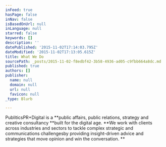 ```yaml
---
inFeed: true
hasPage: false
inNav: false
isBasedOnUrl: null
inLanguage: null
starred: false
keywords: []
description: ''
datePublished: '2015-11-02T17:14:03.795Z'
dateModified: '2015-11-02T17:13:05.615Z'
title: What We Do
sourcePath: _posts/2015-11-02-f8edbf42-3b58-4936-ad05-c9fbb664a8dc.md
published: true
authors: []
publisher:
  name: null
  domain: null
  url: null
  favicon: null
_type: Blurb

---
```

PubliticsPR+Digital is a **public affairs, public relations, strategy and creative consultancy **built for the digital age.  **We work with clients across industries and sectors to tackle complex strategic and communications challengesby providing insight-driven advice and strategies that move opinion and win the conversation. **